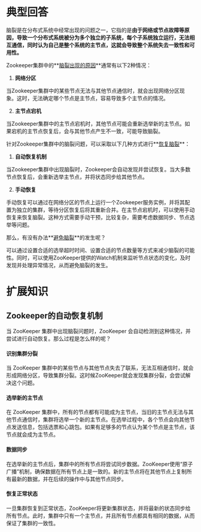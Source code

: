 # 典型回答


脑裂是在分布式系统中经常出现的问题之一，它指的是**由于网络或节点故障等原因，导致一个分布式系统被分为多个独立的子系统，每个子系统独立运行，无法相互通信，同时认为自己是整个系统的主节点，这就会导致整个系统失去一致性和可用性。**



Zookeeper集群中的**<u>脑裂出现的原因</u>**通常有以下2种情况：



1. **网络分区**

当Zookeeper集群中的某些节点无法与其他节点通信时，就会出现网络分区现象。这时，无法确定哪个节点是主节点，容易导致多个主节点的情况。



2. **主节点宕机**

当Zookeeper集群中的主节点宕机时，其他节点可能会重新选举新的主节点。如果宕机的主节点恢复后，会与其他节点产生不一致，可能导致脑裂。



针对Zookeeper集群中的脑裂问题，可以采取以下几种方式进行**<u>恢复脑裂</u>**：



1. **自动恢复机制**

当Zookeeper集群中出现脑裂时，Zookeeper会自动发现并尝试恢复。当大多数节点恢复后，会重新选举主节点，并将状态同步给其他节点。



2. **手动恢复**

手动恢复可以通过在网络分区的节点上运行一个Zookeeper服务实例，并将其配置为独立的集群，等待分区恢复后将其重新合并。在主节点宕机时，可以使用手动恢复来恢复脑裂。这种方式需要手动干预，比较复杂，需要考虑数据同步、节点选举等问题。





那么，有没有办法**<u>避免脑裂</u>**的发生呢？



可以通过设置合适的选举超时时间、设置合适的节点数量等方式来减少脑裂的可能性。同时，可以使用ZooKeeper提供的Watch机制来监听节点状态的变化，及时发现并处理异常情况，从而避免脑裂的发生。



# 扩展知识


## Zookeeper的自动恢复机制


当 ZooKeeper 集群中出现脑裂问题时，ZooKeeper 会自动检测到这种情况，并尝试进行自动恢复。那么过程是怎么样的呢？



#### 识别集群分裂
当 ZooKeeper 集群中的某些节点与其他节点失去了联系，无法互相通信时，就会形成网络分区，导致集群分裂。这时候ZooKeeper就会发现集群分裂，会尝试解决这个问题。



#### 选举新的主节点
在 ZooKeeper 集群中，所有的节点都有可能成为主节点，当旧的主节点无法与其他节点通信时，集群将选举一个新的主节点。在选举过程中，各个节点会向其他节点发送信息，包括选票和心跳包。如果有足够多的节点认为某个节点是主节点，该节点就会成为主节点。



#### 数据同步
在选举新的主节点后，集群中的所有节点将尝试同步数据。ZooKeeper使用“原子广播”机制，确保数据在所有节点上是一致的。新的主节点将在其他节点上复制所有最新的数据，并在后续的操作中与其他节点同步。



#### 恢复正常状态
一旦集群恢复到正常状态，ZooKeeper将更新集群状态，并将最新的状态同步给所有节点。此时，集群中只有一个主节点，并且所有节点都具有相同的数据，从而保证了集群的一致性。

